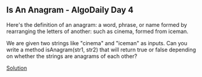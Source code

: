 ## Is An Anagram - AlgoDaily Day 4

Here's the definition of an anagram: a word, phrase, or name formed by rearranging the letters of another: such as cinema, formed from iceman.

We are given two strings like "cinema" and "iceman" as inputs. Can you write a method isAnagram(str1, str2) that will return true or false depending on whether the strings are anagrams of each other?

[Solution](/problems/004/index.js)
